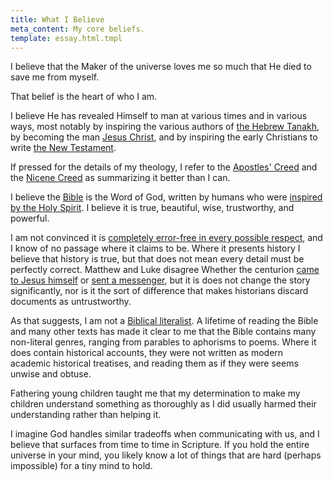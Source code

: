 ```yaml
---
title: What I Believe
meta_content: My core beliefs.
template: essay.html.tmpl
---
```


I believe that the Maker of the universe loves me so much that He died to save
me from myself.

That belief is the heart of who I am.

I believe He has revealed Himself to man at various times and in various ways,
most notably by inspiring the various authors of [the Hebrew
Tanakh](https://en.wikipedia.org/wiki/Tanakh), by becoming the man [Jesus
Christ](https://en.wikipedia.org/wiki/Jesus), and by inspiring the early
Christians to write [the New
Testament](https://en.wikipedia.org/wiki/New_Testament).

If pressed for the details of my theology, I refer to the [Apostles'
Creed](https://www.crcna.org/welcome/beliefs/creeds/apostles-creed) and the
[Nicene Creed](https://www.crcna.org/welcome/beliefs/creeds/nicene-creed) as
summarizing it better than I can.

I believe the
[Bible](https://en.wikipedia.org/wiki/Bible#Development_of_the_Christian_canons)
is the Word of God, written by humans who were [inspired by the Holy
Spirit](https://www.biblegateway.com/passage/?search=2Tim+3%3A16&version=NKJV).
I believe it is true, beautiful, wise, trustworthy, and powerful.

I am not convinced it is [completely error-free in every possible
respect](https://en.wikipedia.org/wiki/Biblical_inerrancy), and I know of no
passage where it claims to be. Where it presents history I believe that history
is true, but that does not mean every detail must be perfectly correct. Matthew
and Luke disagree Whether the centurion [came to Jesus
himself](https://www.biblegateway.com/passage/?search=Matthew+8%3A5-13&version=NKJV)
or [sent a
messenger](https://www.biblegateway.com/passage/?search=Luke+7%3A1-10&version=NKJV),
but it is does not change the story significantly, nor is it the sort of
difference that makes historians discard documents as untrustworthy.

As that suggests, I am not a [Biblical
literalist](https://en.wikipedia.org/wiki/Biblical_literalism). A lifetime of
reading the Bible and many other texts has made it clear to me that the Bible
contains many non-literal genres, ranging from parables to aphorisms to poems.
Where it does contain historical accounts, they were not written as modern
academic historical treatises, and reading them as if they were seems unwise
and obtuse.

Fathering young children taught me that my determination to make my children
understand something as thoroughly as I did usually harmed their understanding
rather than helping it.

I imagine God handles similar tradeoffs when communicating with us, and I
believe that surfaces from time to time in Scripture. If you hold the entire
universe in your mind, you likely know a lot of things that are hard (perhaps
impossible) for a tiny mind to hold.

